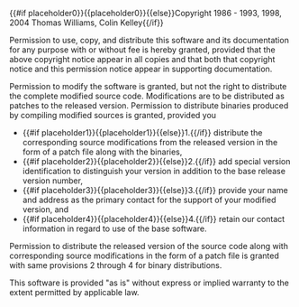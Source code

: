 {{#if placeholder0}}{{placeholder0}}{{else}}Copyright 1986 - 1993, 1998, 2004 Thomas Williams, Colin Kelley{{/if}}

Permission to use, copy, and distribute this software and its documentation for any purpose with or without fee is hereby granted, provided that the above copyright notice appear in all copies and that both that copyright notice and this permission notice appear in supporting documentation.

Permission to modify the software is granted, but not the right to distribute the complete modified source code. Modifications are to be distributed as patches to the released version. Permission to distribute binaries produced by compiling modified sources is granted, provided you

* {{#if placeholder1}}{{placeholder1}}{{else}}1.{{/if}} distribute the corresponding source modifications from the released version in the form of a patch file along with the binaries,
* {{#if placeholder2}}{{placeholder2}}{{else}}2.{{/if}} add special version identification to distinguish your version in addition to the base release version number,
* {{#if placeholder3}}{{placeholder3}}{{else}}3.{{/if}} provide your name and address as the primary contact for the support of your modified version, and
* {{#if placeholder4}}{{placeholder4}}{{else}}4.{{/if}} retain our contact information in regard to use of the base software.

Permission to distribute the released version of the source code along with corresponding source modifications in the form of a patch file is granted with same provisions 2 through 4 for binary distributions.

This software is provided &quot;as is&quot; without express or implied warranty to the extent permitted by applicable law.